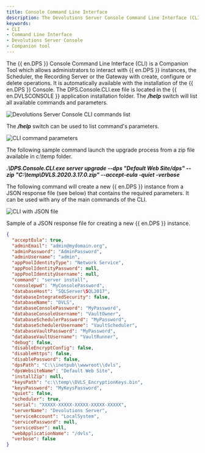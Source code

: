 ```yaml
---
title: Console Command Line Interface
description: The Devolutions Server Console Command Line Interface (CLI) is a Companion Tool which allows administrators to interact with Devolutions Server instances.
keywords:
- CLI
- Command Line Interface
- Devolutions Server Console
- Companion tool
---
```

The {{ en.DPS }} Console Command Line Interface (CLI) is a Companion Tool which allows administrators to interact with {{ en.DPS }} instances, the Scheduler, the Recording Server or the Gateway with create, configure or delete operations. It is automatically available with the installation of the {{ en.DPS }} Console. The DPS.Console.CLI.exe file is located in the {{ en.DVLSCONSOLE }} application installation folder. The ***/help*** switch will list all available commands and parameters. 

![Devolutions Server Console CLI commands list](https://webdevolutions.azureedge.net/docs/en/kb/KB8032.png) 

The ***/help*** switch can be used to list command's parameters. 

![CLI command parameters](https://webdevolutions.azureedge.net/docs/en/kb/KB8033.png) 

The following sample command launch the upgrade process from a zip file available in c:\temp folder.

***.\DPS.Console.CLI.exe server upgrade --dps "Default Web Site/dps" --zip "C:\temp\DVLS.2020.3.17.0.zip" --accept-eula -quiet -verbose***

The following command will create a new {{ en.DPS }} instance from a JSON response file (see below) that contains the required parameters. It can be used with any of the main commands of the CLI.

![CLI with JSON file](https://webdevolutions.azureedge.net/docs/en/kb/KB8034.png) 

Sample of a JSON response file for creating a new {{ en.DPS }} instance.

```json
{
  "acceptEula": true,
  "adminEmail": "admin@mydomain.org",
  "adminPassword": "AdminPassword",
  "adminUsername": "admin",
  "appPoolIdentityType": "Network Service",
  "appPoolIdentityPassword": null,
  "appPoolIdentityUsername": null,
  "command": "server install",
  "consolepwd": "MyConsolePassword",
  "databaseHost": "SQLServer\SQL2017",
  "databaseIntegratedSecurity": false,
  "databaseName": "DVLS",
  "databaseConsolePassword": "MyPassword",
  "databaseConsoleUsername": "VaultOwner",
  "databaseSchedulerPassword": "MyPassword",
  "databaseSchedulerUsername": "VaultScheduler",
  "databaseVaultPassword": "MyPassword",
  "databaseVaultUsername": "VaultRunner",
  "debug": false,
  "disableEncryptConfig": false,
  "disableHttps": false,
  "disablePassword": false,
  "dpsPath": "C:\\inetpub\\wwwroot\\dvls",
  "dpsWebsiteName": "Default Web Site",
  "installZip": null,
  "keysPath": "c:\\temp\\DVLS_EncryptionKeys.bin",
  "keysPassword": "MyKeysPassword",
  "quiet": false,
  "scheduler": true,
  "serial": "XXXXX-XXXXX-XXXXX-XXXXX-XXXXX",
  "serverName": "Devolutions Server",
  "serviceAccount": "LocalSystem",
  "servicePassword": null,
  "serviceUser": null,
  "webApplicationName": "/dvls",
  "verbose": false
}
```